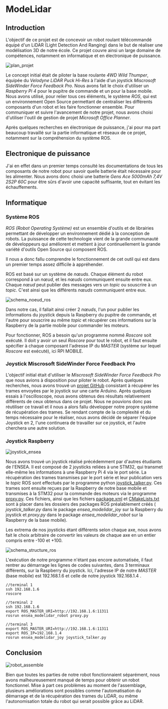 # ModeLidar

## Introduction
  L'objectif de ce projet est de concevoir un robot roulant télécommandé équipé d'un LiDAR (Light Detection And Ranging) dans le but de réaliser une modélisation 3D de notre école. Ce projet couvre ainsi un large domaine de compétences, notamment en informatique et en électronique de puissance. 

![plan_projet](https://user-images.githubusercontent.com/103205458/174444903-65946355-f00d-41b5-8f76-240362b40eb5.png)


  Le concept initial était de piloter la base roulante *4WD Wild Thumper*, équipée du *Velodyne LiDAR Puck Hi-Res* à l'aide d'un joystick *Miscrosoft SideWinder Force Feedback Pro*. Nous avons fait le choix d'utiliser un *Raspberry Pi 4* pour le pupitre de commande et un pour la base mobile. Nous avons utilisé, pour relier tous ces éléments, le système *ROS*, qui est un environnement Open Source permettant de centraliser les différents composants d'un robot et les faire fonctionner ensemble.
  Pour communiquer et suivre l'avancement de notre projet, nous avons choisi d'utiliser l'outil de gestion de projet *Microsoft Office Planner*.
  
  Après quelques recherches en électronique de puissance, j'ai pour ma part beaucoup travaillé sur la partie informatique et réseaux de ce projet, notamment sur la compréhension du système ROS. 
  
## Electronique de puissance
  J'ai en effet dans un premier temps consulté les documentations de tous les composants de notre robot pour savoir quelle batterie était nécessaire pour les alimenter. Nous avons donc choisi une batterie *Gens Ace 5000mAh 7,4V 2S2P 60C* pour être sûrs d'avoir une capacité suffisante, tout en évitant les échauffements.
  
## Informatique

### Système ROS
  *ROS (Robot Operating Système)* est un ensemble d'outils et de librairies permettant de développer un environnement dédié à la conception de robots. La puissance de cette technologie vient de la grande communauté de développeurs qui améliorent et mettent à jour continuellement la grande variété d'outils Open Source qui composent ROS.
  
  Il nous a donc fallu comprendre le fonctionnement de cet outil qui est dans un premier temps assez difficile à appréhender.
  
  ROS est basé sur un système de *nœuds*. Chaque élément du robot correspond à un *nœud*, et les *nœuds* communiquent ensuite entre eux. Chaque *nœud* peut publier des messages vers un *topic* ou souscrire à un *topic*. C'est ainsi que les différents *nœuds* communiquent entre eux.
  
![schema_noeud_ros](https://user-images.githubusercontent.com/103205458/173875267-c52c2caa-596b-4210-a816-4c0d5e57705d.png)
  
  Dans notre cas, il fallait ainsi créer 2 *nœuds*, l'un pour publier les informations du joystick depuis la Raspberry du pupitre de commande, et l'autre pour souscrire au même *topic* et récupérer ces informations sur la Raspberry de la partie mobile pour commander les moteurs.
  
  Pour fonctionner, ROS a besoin qu'un programme nommé *Roscore* soit exécuté. Il doit y avoir un seul *Roscore* pour tout le robot, et il faut ensuite spécifier à chaque composant l'adresse IP du *MASTER* (système sur lequel *Roscore* est exécuté), ici RPI MOBILE.


### Joystick Miscrosoft SideWinder Force Feedback Pro

  L'objectif initial était d'utiliser le *Miscrosoft SideWinder Force Feedback Pro* que nous avions à disposition pour piloter le robot. Après quelques recherches, nous avons trouvé un [projet GitHub](https://github.com/MaZderMind/SidewinderInterface) consistant à récupérer les trames envoyées par le joystick sur une carte Arduino. Après quelques essais à l'oscilloscope, nous avons obtenus des résultats relativement différents de ceux obtenus dans ce projet. Nous ne pouvions donc pas réutiliser ce travail et il nous a alors fallu développer notre propre système de récupération des trames. Se rendant compte de la complexité et du temps nécessaire pour le réaliser, nous avons décidé de séparer l'équipe Joystick en 2, l'une continuera de travailler sur ce joystick, et l'autre cherchera une autre solution.

### Joystick Raspberry 

![joystick_ensea](https://user-images.githubusercontent.com/103205458/173899441-7979b14d-e491-4cc3-a532-80b8bbc70d78.jpg)

  Nous avons trouvé un joystick réalisé précédemment par d'autres étudiants de l'ENSEA. Il est composé de 2 joysticks reliées à une STM32, qui transmet elle-même les informations à une Raspberry Pi 4 via le port série. La récupération des trames transmises par le port série et leur publication vers le *topic* ROS sont effectués par le programme python [joystick_talker.py](https://github.com/HugoC28/ModeLidar/blob/main/joystick_talker.py). Ces trames sont ensuite reçues par la Raspberry de notre base mobile et transmises à la STM32 pour la commande des moteurs via le programme [proxy.py](https://github.com/HugoC28/ModeLidar/blob/main/proxy.py). Ces fichiers, ainsi que les fichiers [package.xml](https://github.com/HugoC28/ModeLidar/blob/main/package.xml) et [CMakeLists.txt](https://github.com/HugoC28/ModeLidar/blob/main/CMakeLists.txt) sont à placer dans les dossiers des packages ROS préalablement créés ( *joystick_talker.py* dans le package *ensea_modelidar_joy* sur la Raspberry du joystick et *proxy.py* dans le package *ensea_modelidar_robot* sur la Raspberry de la base mobile).
  
  Les extrema de nos joysticks étant différents selon chaque axe, nous avons fait le choix arbitraire de convertir les valeurs de chaque axe en un entier compris entre -100 et +100.

![schema_structure_ros](https://user-images.githubusercontent.com/103205458/173882049-1ec95fe3-31d3-4c5e-93f1-4d4217272456.png)

  L'exécution de notre programme n'étant pas encore automatisée, il faut rentrer au démarrage les lignes de codes suivantes, dans 3 terminaux différents, sur la Raspberry du joystick. Ici, l'adresse IP de notre *MASTER* (base mobile) est 192.168.1.6 et celle de notre joystick 192.168.1.4 .
    
    //terminal 1
    ssh 192.168.1.6
    roscore

    //terminal 2
    ssh 192.168.1.6
    export ROS_MASTER_URI=http://192.168.1.6:11311
    rosrun ensea_modelidar_robot proxy.py
    
    //terminal 3
    export ROS_MASTER_URI=http://192.168.1.6:11311
    export ROS_IP=192.168.1.4
    rosrun ensea_modelidar_joy joystick_talker.py
    

  
## Conclusion

![robot_assemble](https://user-images.githubusercontent.com/103205458/173899096-43156983-8215-45ce-88db-b7e5d52e1cae.jpg)

  Bien que toutes les parties de notre robot fonctionnaient séparément, nous avons malheureusement manqué de temps pour obtenir un robot fonctionnel. Mise à part ces problèmes au moment de l'assemblage, plusieurs améliorations sont possibles comme l'automatisation du démarrage et de la récupération des trames du LiDAR, ou même l'autonomisation totale du robot qui serait possible grâce au LiDAR.
